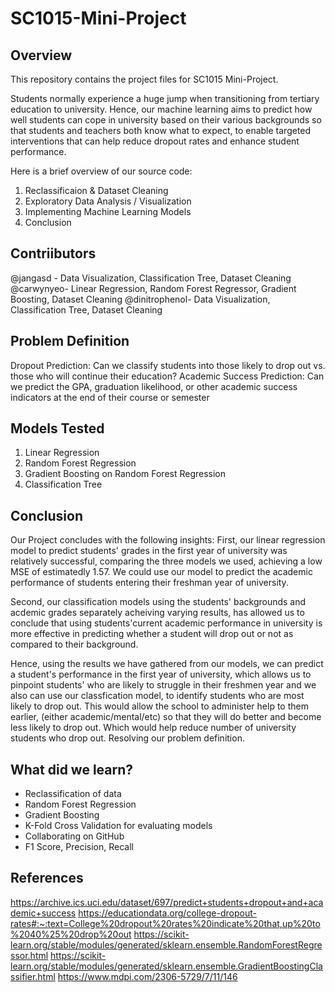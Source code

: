 # SC1015-Mini-Project

## Overview

This repository contains the project files for SC1015 Mini-Project.

Students normally experience a huge jump when transitioning from tertiary education to university. Hence, our machine learning aims to predict how well students can cope in university based on their various backgrounds so that students and teachers both know what to expect, to enable targeted interventions that can help reduce dropout rates and enhance student performance.

Here is a brief overview of our source code:
1. Reclassificaion & Dataset Cleaning
2. Exploratory Data Analysis / Visualization
3. Implementing Machine Learning Models
4. Conclusion

## Contriibutors
@jangasd - Data Visualization, Classification Tree, Dataset Cleaning
@carwynyeo- Linear Regression, Random Forest Regressor, Gradient Boosting, Dataset Cleaning
@dinitrophenol- Data Visualization, Classification Tree, Dataset Cleaning

## Problem Definition
Dropout Prediction: Can we classify students into those likely to drop out vs. those who will continue their education?
Academic Success Prediction: Can we predict the GPA, graduation likelihood, or other academic success indicators at the end of their course or semester

## Models Tested
1. Linear Regression
2. Random Forest Regression
3. Gradient Boosting on Random Forest Regression
4. Classification Tree

## Conclusion
Our Project concludes with the following insights:
First, our linear regression model to predict students' grades in the first year of university was relatively successful, comparing the three models we used, achieving a low MSE of estimatedly 1.57. We could use our model to predict the academic performance of students entering their freshman year of university.

Second, our classification models using the students' backgrounds and acdemic grades separately acheiving varying results, has allowed us to conclude that using students'current academic performance in university is more effective in predicting whether a student will drop out or not as compared to their background.

Hence, using the results we have gathered from our models, we can predict a student's performance in the first year of university, which allows us to pinpoint students' who are likely to struggle in their freshmen year and we also can use our classfication model, to identify students who are most likely to drop out. This would allow the school to administer help to them earlier, (either academic/mental/etc) so that they will do better and become less likely to drop out. Which would help reduce number of university students who drop out. Resolving our problem definition.

## What did we learn?
* Reclassification of data
* Random Forest Regression
* Gradient Boosting
* K-Fold Cross Validation for evaluating models
* Collaborating on GitHub
* F1 Score, Precision, Recall

## References
https://archive.ics.uci.edu/dataset/697/predict+students+dropout+and+academic+success
https://educationdata.org/college-dropout-rates#:~:text=College%20dropout%20rates%20indicate%20that,up%20to%2040%25%20drop%20out
https://scikit-learn.org/stable/modules/generated/sklearn.ensemble.RandomForestRegressor.html
https://scikit-learn.org/stable/modules/generated/sklearn.ensemble.GradientBoostingClassifier.html
https://www.mdpi.com/2306-5729/7/11/146






